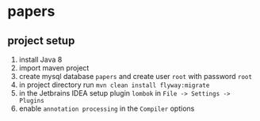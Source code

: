 # papers

<h2>project setup</h2>

1. install Java 8
1. import maven project
1. create mysql database `papers` and create user `root` with password `root`
1. in project directory run `mvn clean install flyway:migrate`
1. in the Jetbrains IDEA setup plugin `lombok` in `File -> Settings -> Plugins`
1. enable `annotation processing` in the `Compiler` options
